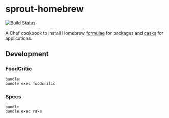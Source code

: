 # sprout-homebrew

[![Build Status](https://travis-ci.org/pivotal-sprout/sprout-homebrew.png?branch=master)](https://travis-ci.org/pivotal-sprout/sprout-homebrew)

A Chef cookbook to install Homebrew [formulae](https://github.com/mxcl/homebrew/tree/master/Library/Formula) for packages and [casks](https://github.com/phinze/homebrew-cask/blob/master/USAGE.md) for applications.

## Development

### FoodCritic

```
bundle
bundle exec foodcritic
```

### Specs

```
bundle
bundle exec rake 
```
